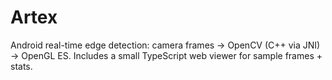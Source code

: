 # Artex
Android real-time edge detection: camera frames → OpenCV (C++ via JNI) → OpenGL ES. Includes a small TypeScript web viewer for sample frames + stats.
